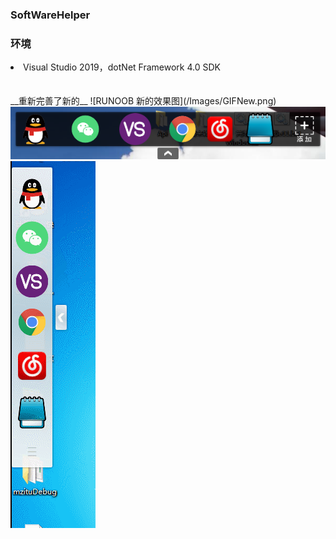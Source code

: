 <h3>SoftWareHelper</h3>
<h3>环境</h3>

<li>Visual Studio 2019，dotNet Framework 4.0 SDK</li>
<br/>

<br/>
__重新完善了新的__
![RUNOOB 新的效果图](/Images/GIFNew.png)
<img src="/Images/2.png"/>
<img src="/Images/gif.gif"/>
